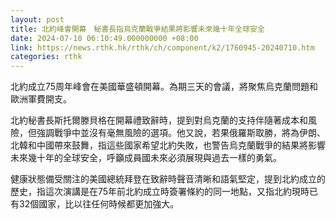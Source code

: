```yaml
---
layout: post
title: 北約峰會開幕　秘書長指烏克蘭戰爭結果將影響未來幾十年全球安全
date: 2024-07-10 06:10:49.000000000 +08:00
link: https://news.rthk.hk/rthk/ch/component/k2/1760945-20240710.htm
categories: rthk
---
```


北約成立75周年峰會在美國華盛頓開幕。為期三天的會議，將聚焦烏克蘭問題和歐洲軍費開支。

北約秘書長斯托爾滕貝格在開幕禮致辭時，提到對烏克蘭的支持伴隨著成本和風險，但強調戰爭中並沒有毫無風險的選項。他又說，若果俄羅斯取勝，將為伊朗、北韓和中國帶來鼓舞，指這些國家希望北約失敗，也警告烏克蘭戰爭的結果將影響未來幾十年的全球安全，呼籲成員國未來必須展現與過去一樣的勇氣。

健康狀態備受關注的美國總統拜登在致辭時聲音清晰和語氣堅定，提到北約成立的歷史，指這次演講是在75年前北約成立時簽署條約的同一地點，又指北約現時已有32個國家，比以往任何時候都更加強大。
